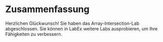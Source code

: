 # Zusammenfassung

Herzlichen Glückwunsch! Sie haben das Array-Intersection-Lab abgeschlossen. Sie können in LabEx weitere Labs ausprobieren, um Ihre Fähigkeiten zu verbessern.
